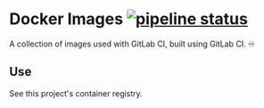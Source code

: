 # Docker Images [![pipeline status](https://git.ethitter.com/docker/images/badges/master/pipeline.svg)](https://git.ethitter.com/docker/images/commits/master)

A collection of images used with GitLab CI, built using GitLab CI. ♾

## Use

See this project's container registry.
